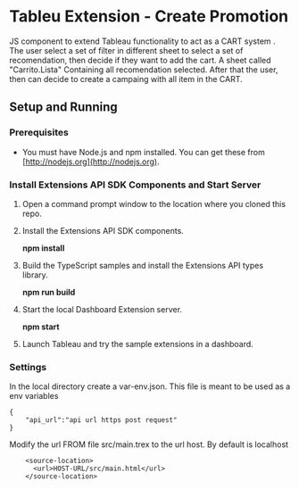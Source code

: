 # Tableu Extension - Create Promotion
JS component to extend Tableau functionality to act as a CART system . The user select a set of filter in different sheet to select a set of recomendation, then decide if they want to add the cart.
A sheet called "Carrito.Lista" Containing all recomendation selected. After that the user, then can decide to create a campaing with all item in the CART.
## Setup and Running 

### Prerequisites
* You must have Node.js and npm installed. You can get these from [http://nodejs.org](http://nodejs.org).

### Install Extensions API SDK Components and Start Server

1. Open a command prompt window to the location where you cloned this repo.

2. Install the Extensions API SDK components.

    **npm install**

3. Build the TypeScript samples and install the Extensions API types library.

   **npm run build**

4. Start the local Dashboard Extension server.

   **npm start**

5. Launch Tableau and try the sample extensions in a dashboard. 

### Settings
In the local directory create a var-env.json. This file is meant to be used as a env variables

```
{
    "api_url":"api url https post request"
}
```
Modify the url FROM  file src/main.trex to the url host. By default is localhost
```
    <source-location>
      <url>HOST-URL/src/main.html</url>
    </source-location>
```
